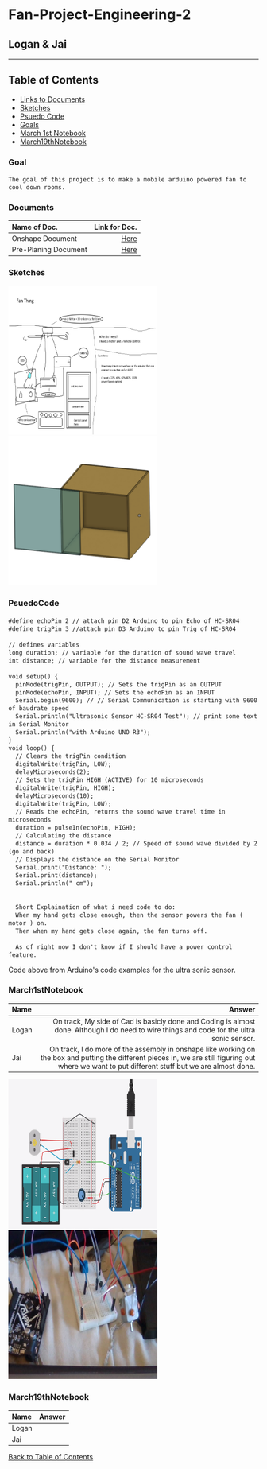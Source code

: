 # Fan-Project-Engineering-2
## Logan & Jai
---
## Table of Contents
* [Links to Documents](#Documents)
* [Sketches](#Sketches)
* [Psuedo Code](#PsuedoCode)
* [Goals](#Goal)
* [March 1st Notebook](#March1stNotebook)
* [March19thNotebook](#March19thNotebook)
### Goal
``` 
The goal of this project is to make a mobile arduino powered fan to cool down rooms.
```


### Documents
| Name of Doc. | Link for Doc.  |
| :---         |     ---:       |
| Onshape Document   | [Here](https://cvilleschools.onshape.com/documents/6c10221f72a62c5827a6a0c3/w/3c881ee184980c73d02d8186/e/a389b126452617b6238eb00f)     |
| Pre-Planing Document  | [Here](https://docs.google.com/document/d/1r2iU-Si7RD9-BX3SUI-XrdDTprjM076UKu1Y0U7GHaY/edit?usp=sharing)      |


### Sketches
<img src="https://github.com/Logan-Martin/Fan-Project-Engineering-2/blob/main/ArduinoFanPitchv2.png" width="300" height="300"> <img src="https://github.com/Logan-Martin/Fan-Project-Engineering-2/blob/main/Screenshot%20(45).png" width="300" height="300">

### PsuedoCode
```
#define echoPin 2 // attach pin D2 Arduino to pin Echo of HC-SR04
#define trigPin 3 //attach pin D3 Arduino to pin Trig of HC-SR04

// defines variables
long duration; // variable for the duration of sound wave travel
int distance; // variable for the distance measurement

void setup() {
  pinMode(trigPin, OUTPUT); // Sets the trigPin as an OUTPUT
  pinMode(echoPin, INPUT); // Sets the echoPin as an INPUT
  Serial.begin(9600); // // Serial Communication is starting with 9600 of baudrate speed
  Serial.println("Ultrasonic Sensor HC-SR04 Test"); // print some text in Serial Monitor
  Serial.println("with Arduino UNO R3");
}
void loop() {
  // Clears the trigPin condition
  digitalWrite(trigPin, LOW);
  delayMicroseconds(2);
  // Sets the trigPin HIGH (ACTIVE) for 10 microseconds
  digitalWrite(trigPin, HIGH);
  delayMicroseconds(10);
  digitalWrite(trigPin, LOW);
  // Reads the echoPin, returns the sound wave travel time in microseconds
  duration = pulseIn(echoPin, HIGH);
  // Calculating the distance
  distance = duration * 0.034 / 2; // Speed of sound wave divided by 2 (go and back)
  // Displays the distance on the Serial Monitor
  Serial.print("Distance: ");
  Serial.print(distance);
  Serial.println(" cm");
  
  
  Short Explaination of what i need code to do:
  When my hand gets close enough, then the sensor powers the fan ( motor ) on.
  Then when my hand gets close again, the fan turns off.
  
  As of right now I don't know if I should have a power control feature.
```
Code above from Arduino's code examples for the ultra sonic sensor.

### March1stNotebook
| Name      | Answer   |
| :---      | ---:     |
| Logan     | On track, My side of Cad is basicly done and Coding is almost done. Although I do need to wire things and code for the ultra sonic sensor. |
| Jai       | On track, I do more of the assembly in onshape like working on the box and putting the different pieces in, we are still figuring out where we want to put different stuff but we are almost done. |

<img src="https://github.com/Logan-Martin/Fan-Project-Engineering-2/blob/main/ArduinoMotorWiring.PNG" width="300" height="300"> <img src="https://github.com/Logan-Martin/Fan-Project-Engineering-2/blob/main/WIN_20210302_10_36_49_Pro.jpg" width="300" height="300">

### March19thNotebook
| Name      | Answer   |
| :---      | ---:     |
| Logan     |  |
| Jai       |  |

[Back to Table of Contents](#Table-of-Contents)
